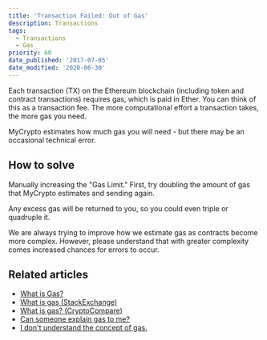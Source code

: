 ```yaml
---
title: 'Transaction Failed: Out of Gas'
description: Transactions
tags:
  - Transactions
  - Gas
priority: 60
date_published: '2017-07-05'
date_modified: '2020-06-30'
---
```


Each transaction (TX) on the Ethereum blockchain (including token and contract transactions) requires gas, which is paid in Ether. You can think of this as a transaction fee. The more computational effort a transaction takes, the more gas you need.

MyCrypto estimates how much gas you will need - but there may be an occasional technical error.

## How to solve

Manually increasing the "Gas Limit." First, try doubling the amount of gas that MyCrypto estimates and sending again.

Any excess gas will be returned to you, so you could even triple or quadruple it.

We are always trying to improve how we estimate gas as contracts become more complex. However, please understand that with greater complexity comes increased chances for errors to occur. 

## Related articles

* [What is Gas?](/general-knowledge/ethereum-blockchain/what-is-gas)
* [What is gas (StackExchange)](https://ethereum.stackexchange.com/questions/3/what-is-gas-and-transaction-fee-in-ethereum)
* [What is gas? (CryptoCompare)](https://www.cryptocompare.com/coins/guides/what-is-the-gas-in-ethereum/)
* [Can someone explain gas to me?](https://www.reddit.com/r/ethereum/comments/271qdz/can_someone_explain_the_concept_of_gas_in_ethereum/)
* [I don't understand the concept of gas.](https://www.reddit.com/r/ethereum/comments/3fnpr1/can_someone_possibly_explain_the_concept_of/)
